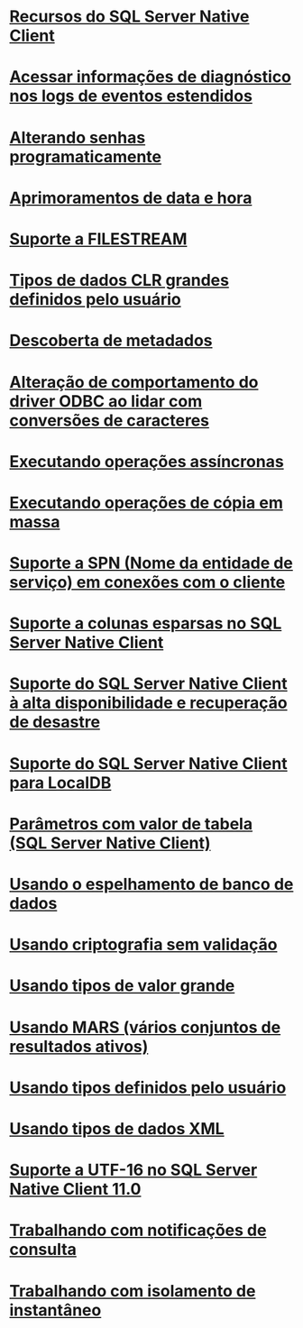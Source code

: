 # [Recursos do SQL Server Native Client](sql-server-native-client-features.md)

# [Acessar informações de diagnóstico nos logs de eventos estendidos](accessing-diagnostic-information-in-the-extended-events-log.md)
# [Alterando senhas programaticamente](changing-passwords-programmatically.md)
# [Aprimoramentos de data e hora](date-and-time-improvements.md)
# [Suporte a FILESTREAM](filestream-support.md)
# [Tipos de dados CLR grandes definidos pelo usuário](large-clr-user-defined-types.md)
# [Descoberta de metadados](metadata-discovery.md)
# [Alteração de comportamento do driver ODBC ao lidar com conversões de caracteres](odbc-driver-behavior-change-when-handling-character-conversions.md)
# [Executando operações assíncronas](performing-asynchronous-operations.md)
# [Executando operações de cópia em massa](performing-bulk-copy-operations.md)
# [Suporte a SPN (Nome da entidade de serviço) em conexões com o cliente](service-principal-name-spn-support-in-client-connections.md)
# [Suporte a colunas esparsas no SQL Server Native Client](sparse-columns-support-in-sql-server-native-client.md)
# [Suporte do SQL Server Native Client à alta disponibilidade e recuperação de desastre](sql-server-native-client-support-for-high-availability-disaster-recovery.md)
# [Suporte do SQL Server Native Client para LocalDB](sql-server-native-client-support-for-localdb.md)
# [Parâmetros com valor de tabela (SQL Server Native Client)](table-valued-parameters-sql-server-native-client.md)
# [Usando o espelhamento de banco de dados](using-database-mirroring.md)
# [Usando criptografia sem validação](using-encryption-without-validation.md)
# [Usando tipos de valor grande](using-large-value-types.md)
# [Usando MARS (vários conjuntos de resultados ativos)](using-multiple-active-result-sets-mars.md)
# [Usando tipos definidos pelo usuário](using-user-defined-types.md)
# [Usando tipos de dados XML](using-xml-data-types.md)
# [Suporte a UTF-16 no SQL Server Native Client 11.0](utf-16-support-in-sql-server-native-client-11-0.md)
# [Trabalhando com notificações de consulta](working-with-query-notifications.md)
# [Trabalhando com isolamento de instantâneo](working-with-snapshot-isolation.md)
